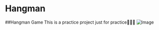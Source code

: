 # Hangman
##Hangman Game
This is a practice project
just for practice💪👨‍💻
![Image](http://url/a.png)

